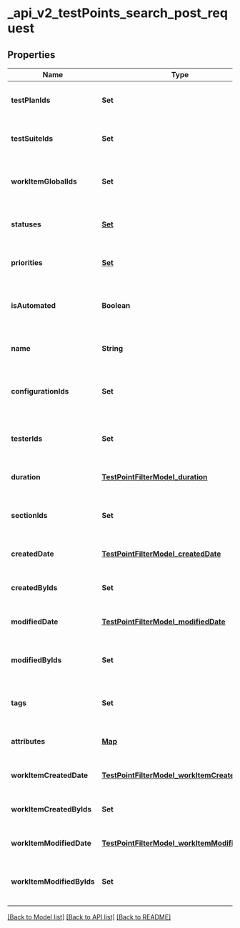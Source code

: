 # _api_v2_testPoints_search_post_request
## Properties

| Name | Type | Description | Notes |
|------------ | ------------- | ------------- | -------------|
| **testPlanIds** | **Set** | Specifies a test point test plan IDS to search for | [optional] [default to null] |
| **testSuiteIds** | **Set** | Specifies a test point test suite IDs to search for | [optional] [default to null] |
| **workItemGlobalIds** | **Set** | Specifies a test point work item global IDs to search for | [optional] [default to null] |
| **statuses** | [**Set**](TestPointStatus.md) | Specifies a test point statuses to search for | [optional] [default to null] |
| **priorities** | [**Set**](WorkItemPriorityModel.md) | Specifies a test point priorities to search for | [optional] [default to null] |
| **isAutomated** | **Boolean** | Specifies a test point automation status to search for | [optional] [default to null] |
| **name** | **String** | Specifies a test point name to search for | [optional] [default to null] |
| **configurationIds** | **Set** | Specifies a test point configuration IDs to search for | [optional] [default to null] |
| **testerIds** | **Set** | Specifies a test point assigned user IDs to search for | [optional] [default to null] |
| **duration** | [**TestPointFilterModel_duration**](TestPointFilterModel_duration.md) |  | [optional] [default to null] |
| **sectionIds** | **Set** | Specifies a test point work item section IDs to search for | [optional] [default to null] |
| **createdDate** | [**TestPointFilterModel_createdDate**](TestPointFilterModel_createdDate.md) |  | [optional] [default to null] |
| **createdByIds** | **Set** | Specifies a test point creator IDs to search for | [optional] [default to null] |
| **modifiedDate** | [**TestPointFilterModel_modifiedDate**](TestPointFilterModel_modifiedDate.md) |  | [optional] [default to null] |
| **modifiedByIds** | **Set** | Specifies a test point last editor IDs to search for | [optional] [default to null] |
| **tags** | **Set** | Specifies a test point tags to search for | [optional] [default to null] |
| **attributes** | [**Map**](set.md) | Specifies a test point attributes to search for | [optional] [default to null] |
| **workItemCreatedDate** | [**TestPointFilterModel_workItemCreatedDate**](TestPointFilterModel_workItemCreatedDate.md) |  | [optional] [default to null] |
| **workItemCreatedByIds** | **Set** | Specifies a work item creator IDs to search for | [optional] [default to null] |
| **workItemModifiedDate** | [**TestPointFilterModel_workItemModifiedDate**](TestPointFilterModel_workItemModifiedDate.md) |  | [optional] [default to null] |
| **workItemModifiedByIds** | **Set** | Specifies a work item last editor IDs to search for | [optional] [default to null] |

[[Back to Model list]](../README.md#documentation-for-models) [[Back to API list]](../README.md#documentation-for-api-endpoints) [[Back to README]](../README.md)


